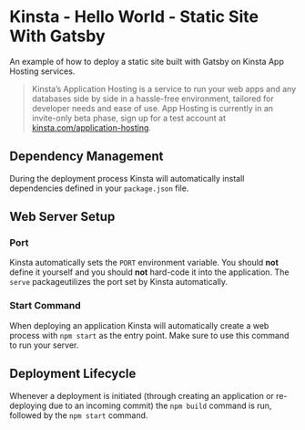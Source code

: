 # Kinsta - Hello World - Static Site With Gatsby
An example of how to deploy a static site built with Gatsby on Kinsta App Hosting services.

> Kinsta’s Application Hosting is a service to run your web apps and any databases side by side in a hassle-free environment, tailored for developer needs and ease of use. App Hosting is currently in an invite-only beta phase, sign up for a test account at [kinsta.com/application-hosting](https://kinsta.com/application-hosting/).

## Dependency Management
During the deployment process Kinsta will automatically install dependencies defined in your `package.json` file.

## Web Server Setup

### Port
Kinsta automatically sets the `PORT` environment variable. You should **not** define it yourself and you should **not** hard-code it into the application. The `serve` packageutilizes the port set by Kinsta automatically. 

### Start Command
When deploying an application Kinsta will automatically create a web process with `npm start` as the entry point. Make sure to use this command to run your server. 

## Deployment Lifecycle
Whenever a deployment is initiated (through creating an application or re-deploying due to an incoming commit) the `npm build` command is run, followed by the `npm start` command.  
